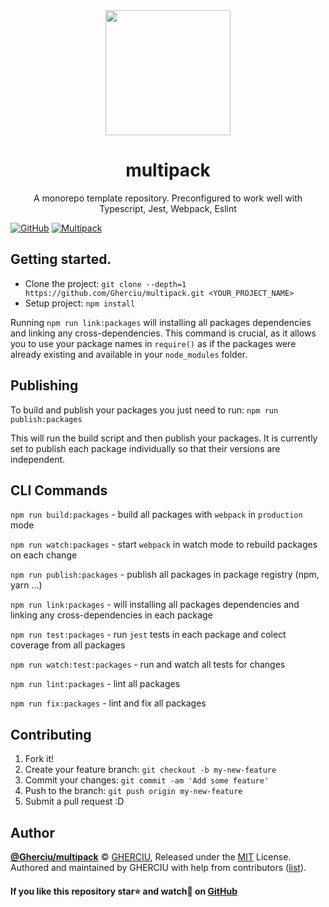 <div align="center">
  <img width="200" height="200"
    src="https://raw.githubusercontent.com/Gherciu/multipack/master/logo.png">
  <h1>multipack</h1>
  <p>A monorepo template repository. Preconfigured to work well with Typescript, Jest, Webpack, Eslint</p>
</div>

[![GitHub](https://img.shields.io/github/license/Gherciu/multipack)](https://github.com/Gherciu/multipack/blob/master/LICENSE)
[![Multipack](https://img.shields.io/badge/Generated%20from-Gherciu%2Fmultipack-green)](https://github.com/Gherciu/multipack)

## Getting started.

- Clone the project: `git clone --depth=1 https://github.com/Gherciu/multipack.git <YOUR_PROJECT_NAME>`
- Setup project: `npm install`

Running `npm run link:packages` will installing all packages dependencies and linking any cross-dependencies. This command is crucial, as it allows you to use your package names in `require()` as if the packages were already existing and available in your `node_modules` folder.

## Publishing

To build and publish your packages you just need to run: `npm run publish:packages`

This will run the build script and then publish your packages. It is currently set to publish each package individually so that their versions are independent.

## CLI Commands

`npm run build:packages` - build all packages with `webpack` in `production` mode

`npm run watch:packages` - start `webpack` in watch mode to rebuild packages on each change

`npm run publish:packages` - publish all packages in package registry (npm, yarn ...)

`npm run link:packages` - will installing all packages dependencies and linking any cross-dependencies in each package

`npm run test:packages` - run `jest` tests in each package and colect coverage from all packages

`npm run watch:test:packages` - run and watch all tests for changes

`npm run lint:packages` - lint all packages

`npm run fix:packages` - lint and fix all packages

## Contributing

1. Fork it!
2. Create your feature branch: `git checkout -b my-new-feature`
3. Commit your changes: `git commit -am 'Add some feature'`
4. Push to the branch: `git push origin my-new-feature`
5. Submit a pull request :D

## Author

**[@Gherciu/multipack](https://github.com/Gherciu/multipack)** © [GHERCIU](https://github.com/Gherciu), Released under the [MIT](https://github.com/Gherciu/multipack/blob/master/LICENSE) License.<br>
Authored and maintained by GHERCIU with help from contributors ([list](https://github.com/Gherciu/multipack/contributors)).

#### If you like this repository star⭐ and watch👀 on [GitHub](https://github.com/Gherciu/multipack)
